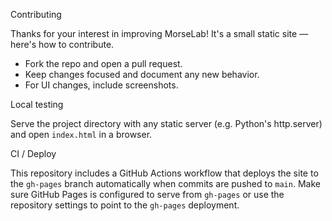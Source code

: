 Contributing

Thanks for your interest in improving MorseLab! It's a small static site — here's how to contribute.

- Fork the repo and open a pull request.
- Keep changes focused and document any new behavior.
- For UI changes, include screenshots.

Local testing

Serve the project directory with any static server (e.g. Python's http.server) and open `index.html` in a browser.

CI / Deploy

This repository includes a GitHub Actions workflow that deploys the site to the `gh-pages` branch automatically when commits are pushed to `main`. Make sure GitHub Pages is configured to serve from `gh-pages` or use the repository settings to point to the `gh-pages` deployment.
